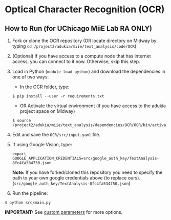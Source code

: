 # Optical Character Recognition (OCR)
## How to Run (for UChicago MiiE Lab RA ONLY) 

1. Fork or clone the OCR repository (OR locate directory on Midway by typing `cd /project2/adukia/miie/text_analysis/code/OCR`)
2. (Optional) If you have access to a compute node that has internet access, you can connect to it now. Otherwise, skip this step.
3. Load in Python (`module load python`) and download the dependencies in one of two ways:
    - In the OCR folder, type:
    ```
    $ pip install --user -r requirements.txt
    ```
    - OR Activate the virtual environment (if you have access to the adukia project space on Midway)
    ```
    $ source /project2/adukia/miie/text_analysis/dependencies/OCR/OCR/bin/activate
    ```
3. Edit and save the `OCR/src/input.yaml` file. 
4. If using Google Vision, type:
   ```
   export GOOGLE_APPLICATION_CREDENTIALS=src/google_auth_key/TextAnalysis-8fc4fa534750.json
   ```
   **Note:** If you have forked/cloned this repository you need to specify the path to your own google credentials above (to replace ours). (`src/google_auth_key/TextAnalysis-8fc4fa534750.json`)

5. Run the pipeline:
  ```
  $ python src/main.py
  ```
**IMPORTANT:** See [custom parameters](https://github.com/miielab/miienlp/blob/main/documentation/developer_documentation/ocr.md) for more options.
